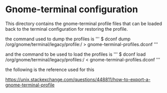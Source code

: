 # Gnome-terminal configuration
This directory contains the gnome-terminal profile files that can be loaded back
to the terminal configuration for restoring the profile.

the command used to dump the profiles is
'''
$ dconf dump /org/gnome/terminal/legacy/profile:/ > gnome-terminal-profiles.dconf
'''

and the command to be used to load the profiles is
'''
$ dconf load /org/gnome/terminal/legacy/profiles:/ < gnome-terminal-profiles.dconf
'''

the following is the reference used for this

https://unix.stackexchange.com/questions/448811/how-to-export-a-gnome-terminal-profile
